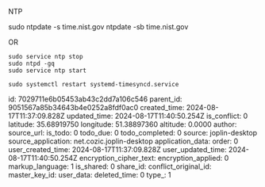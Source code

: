 NTP

sudo ntpdate -s time.nist.gov
ntpdate -sb time.nist.gov

OR 

```
sudo service ntp stop
sudo ntpd -gq
sudo service ntp start
```

```
sudo systemctl restart systemd-timesyncd.service
```


id: 7029711e6b05453ab43c2dd7a106c546
parent_id: 9051567a85b34643b4e0252a8fdf0ac0
created_time: 2024-08-17T11:37:09.828Z
updated_time: 2024-08-17T11:40:50.254Z
is_conflict: 0
latitude: 35.68919750
longitude: 51.38897360
altitude: 0.0000
author: 
source_url: 
is_todo: 0
todo_due: 0
todo_completed: 0
source: joplin-desktop
source_application: net.cozic.joplin-desktop
application_data: 
order: 0
user_created_time: 2024-08-17T11:37:09.828Z
user_updated_time: 2024-08-17T11:40:50.254Z
encryption_cipher_text: 
encryption_applied: 0
markup_language: 1
is_shared: 0
share_id: 
conflict_original_id: 
master_key_id: 
user_data: 
deleted_time: 0
type_: 1